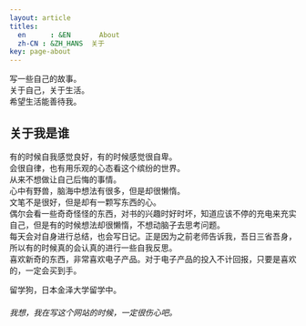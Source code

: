 ```yaml
---
layout: article
titles:
  en      : &EN       About
  zh-CN : &ZH_HANS  关于
key: page-about
---
```


写一些自己的故事。  
关于自己，关于生活。  
希望生活能善待我。

## 关于我是谁
有的时候自我感觉良好，有的时候感觉很自卑。  
会很自律，也有用乐观的心态看这个缤纷的世界。  
从来不想做让自己后悔的事情。  
心中有野兽，脑海中想法有很多，但是却很懒惰。  
文笔不是很好，但是却有一颗写东西的心。  
偶尔会看一些奇奇怪怪的东西，对书的兴趣时好时坏，知道应该不停的充电来充实自己，但是有的时候想法却很懒惰，不想动脑子去思考问题。  
每天会对自身进行总结，也会写日记。正是因为之前老师告诉我，吾日三省吾身，所以有的时候真的会认真的进行一些自我反思。  
喜欢新奇的东西，非常喜欢电子产品。对于电子产品的投入不计回报，只要是喜欢的，一定会买到手。  


留学狗，日本金泽大学留学中。  

###### 我想，我在写这个网站的时候，一定很伤心吧。
